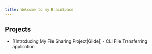 ```yaml
---
title: Welcome to my BrainSpace
---
```

## Projects
- [[Introducing My File Sharing Project|Glide]] - CLI File Transferring application
